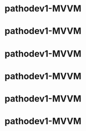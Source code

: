 # pathodev1-MVVM
# pathodev1-MVVM
# pathodev1-MVVM
# pathodev1-MVVM
# pathodev1-MVVM
# pathodev1-MVVM
